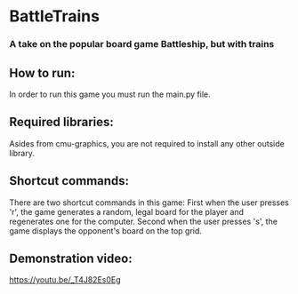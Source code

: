 # BattleTrains
### A take on the popular board game Battleship, but with trains

## How to run:
In order to run this game you must run the main.py file.

## Required libraries:
Asides from cmu-graphics, you are not required to install any other outside library.

## Shortcut commands:
There are two shortcut commands in this game:
First when the user presses 'r', the game generates a random, legal board for the player and regenerates one for the computer. 
Second when the user presses 's', the game displays the opponent's board on the top grid.

## Demonstration video:
https://youtu.be/_T4J82Es0Eg